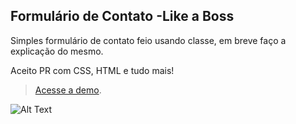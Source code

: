 ## Formulário de Contato -Like a Boss

Simples formulário de contato feio usando classe, em breve faço a explicação do mesmo.

Aceito PR com CSS, HTML e tudo mais!

> [Acesse a demo](http://eltondev.com.br/contato).


![Alt Text](https://media.giphy.com/media/xTiTnJ3BooiDs8dL7W/giphy.gif)



